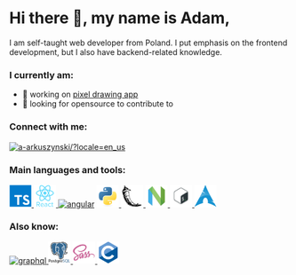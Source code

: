 <h1>Hi there 👋, my name is Adam,</h1>
<p align="left">I am self-taught web developer from Poland. I put emphasis on the frontend development, but I also have backend-related knowledge.</p>
<h3>I currently am:</h3>
<ul>
<li>🌱 working on <a href="https://github.com/S4d3ngineer/pixel-canvas-ts" target="blank">pixel drawing app</a></li>
<li>🔭 looking for opensource to contribute to</li>
</ul>

<h3 align="left">Connect with me:</h3>
<p align="left">
<a href="https://linkedin.com/in/adam-arkuszynski/" target="blank"><img align="center" src="https://raw.githubusercontent.com/rahuldkjain/github-profile-readme-generator/master/src/images/icons/Social/linked-in-alt.svg" alt="a-arkuszynski/?locale=en_us" height="30" width="40" /></a>
</p>

<h3 align="left">Main languages and tools:</h3>
<p align="left">
  <a href="https://www.typescriptlang.org/" target="_blank" rel="noreferrer"> <img src="https://raw.githubusercontent.com/devicons/devicon/master/icons/typescript/typescript-original.svg" alt="typescript" width="40" height="40"/> </a>
  <a href="https://reactjs.org/" target="_blank" rel="noreferrer"> <img src="https://raw.githubusercontent.com/devicons/devicon/master/icons/react/react-original-wordmark.svg" alt="react" width="40" height="40"/> </a>
  <a href="https://angular.io" target="_blank" rel="noreferrer"> <img src="https://angular.io/assets/images/logos/angular/angular.svg" alt="angular" width="40" height="40"/></a> 
   <a href="https://www.python.org" target="_blank" rel="noreferrer"> <img src="https://raw.githubusercontent.com/devicons/devicon/master/icons/python/python-original.svg" alt="python" width="40" height="40"/> </a>
  <a href="https://flask.palletsprojects.com/" target="_blank" rel="noreferrer"> <img src="https://raw.githubusercontent.com/S4d3ngineer/S4d3ngineer/main/flask-icon.png" alt="flask" width="40" height="40"/> </a> 
  <a href="https://neovim.io/" target="_blank" rel="noreferrer"> <img src="https://raw.githubusercontent.com/S4d3ngineer/S4d3ngineer/1a4178ee333942f04d3d01a066d879c753e6bc82/Papirus-Team-Papirus-Apps-Nvim.svg" alt="neovim" width="40" height="40"/> </a>
   <a href="https://www.gnu.org/software/bash/" target="_blank" rel="noreferrer"> <img src="https://raw.githubusercontent.com/S4d3ngineer/S4d3ngineer/main/bash.png" alt="bash" width="40" height="40"/> </a>
   <a href="https://archlinux.org/" target="_blank" rel="noreferrer"> <img src="https://raw.githubusercontent.com/S4d3ngineer/S4d3ngineer/1a4178ee333942f04d3d01a066d879c753e6bc82/Archlinux-icon.svg" alt="arch" width="40" height="40"> </a>
</p>

<h3 align="left">Also know:</h3>
<p align="left">
   <a href="https://graphql.org" target="_blank" rel="noreferrer"> <img src="https://www.vectorlogo.zone/logos/graphql/graphql-icon.svg" alt="graphql" width="40" height="40"/> </a> 
   <a href="https://www.postgresql.org" target="_blank" rel="noreferrer"> <img src="https://raw.githubusercontent.com/devicons/devicon/master/icons/postgresql/postgresql-original-wordmark.svg" alt="postgresql" width="40" height="40"/> </a> 
  <a href="https://sass-lang.com" target="_blank" rel="noreferrer"> <img src="https://raw.githubusercontent.com/devicons/devicon/master/icons/sass/sass-original.svg" alt="sass" width="40" height="40"/> </a>
  <a href="https://www.cprogramming.com/" target="_blank" rel="noreferrer"> <img src="https://raw.githubusercontent.com/devicons/devicon/master/icons/c/c-original.svg" alt="c" width="40" height="40"/> </a> 
</p>

